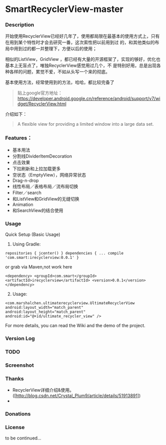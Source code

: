 # SmartRecyclerView-master

### Description

开始使用RecyclerView已经好几年了，使用都局限在最基本的使用方式上，只有在用到某个特性时才会去研究一番，这次索性把以前用到过
的，和其他类似的布局中用到过的都一并整理下，方便以后的使用；

相似的ListView，GridView ，都已经有大量的开源框架了，实现的够好，优化也基本上无盲点了，唯独RecyclerView感觉用过几个，不
是特别好用，总是出现各种各样的问题，累觉不爱，不如从头写一个来的彻底。

基本使用方法，经常使用到的方法，哈哈，都比较完备了

> 贴上google官方地址：
https://developer.android.google.cn/reference/android/support/v7/widget/RecyclerView.html

介绍如下：
> A flexible view for providing a limited window into a large data set.


### Features：

- 基本用法
- 分割线DividerItemDecoration
- 点击效果
- 下拉刷新和上拉加载更多
- 空状态（EmptyView），网络异常状态
- Drag-n-drop
- 线性布局／表格布局／流布局切换
- Filter／search
- 和ListView和GridView的无缝切换
- Animation
- 和SearchView的结合使用

### Usage

Quick Setup (Basic Usage)
1. Using Gradle:

`
repositories {
    jcenter()
}
dependencies {
    ...
    compile 'com.smart:irecyclerview:0.0.1'
}
`

or grab via Maven,not work here

`
<dependency>
  <groupId>com.smart</groupId>
  <artifactId>irecyclerview</artifactId>
  <version>0.0.1</version>
</dependency>
`

2. Usage:

`
<com.marshalchen.ultimaterecyclerview.UltimateRecyclerView
        android:layout_width="match_parent"
        android:layout_height="match_parent"
        android:id="@+id/ultimate_recycler_view"
/>
`

For more details, you can read the Wiki and the demo of the project.

### Version Log


### TODO


### Screenshot

### Thanks

- RecyclerView详细介绍&使用。([http://blog.csdn.net/Crystal_Plum9/article/details/51913891]) 
- 

### Donations

### License


to be continued...